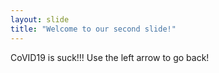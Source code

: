 ```yaml
---
layout: slide
title: "Welcome to our second slide!"
---
```

CoVID19 is suck!!!
Use the left arrow to go back!
